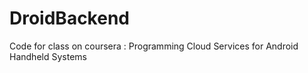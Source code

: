 DroidBackend
============

Code for class on coursera : Programming Cloud Services for Android Handheld Systems
